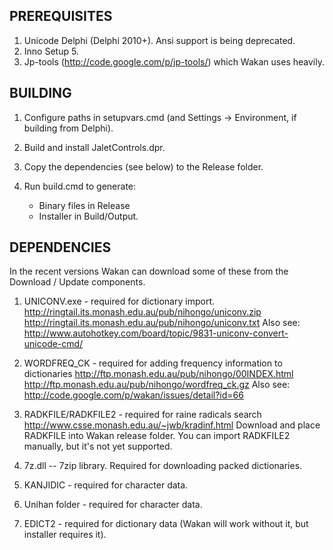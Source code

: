 ## PREREQUISITES

1. Unicode Delphi (Delphi 2010+). Ansi support is being deprecated.
2. Inno Setup 5.
3. Jp-tools (http://code.google.com/p/jp-tools/) which Wakan uses heavily.


## BUILDING

1. Configure paths in setupvars.cmd (and Settings -> Environment, if building from Delphi).
2. Build and install JaletControls.dpr.
3. Copy the dependencies (see below) to the Release folder.
4. Run build.cmd to generate:

    * Binary files in Release
    * Installer in Build/Output.


## DEPENDENCIES

In the recent versions Wakan can download some of these from the Download / Update components.

1. UNICONV.exe - required for dictionary import.
http://ringtail.its.monash.edu.au/pub/nihongo/uniconv.zip
http://ringtail.its.monash.edu.au/pub/nihongo/uniconv.txt
Also see: http://www.autohotkey.com/board/topic/9831-uniconv-convert-unicode-cmd/

2. WORDFREQ_CK - required for adding frequency information to dictionaries
http://ftp.monash.edu.au/pub/nihongo/00INDEX.html
http://ftp.monash.edu.au/pub/nihongo/wordfreq_ck.gz
Also see: http://code.google.com/p/wakan/issues/detail?id=66

3. RADKFILE/RADKFILE2 - required for raine radicals search
http://www.csse.monash.edu.au/~jwb/kradinf.html
Download and place RADKFILE into Wakan release folder. You can import RADKFILE2 manually, but it's not yet supported.

4. 7z.dll -- 7zip library. Required for downloading packed dictionaries.

5. KANJIDIC - required for character data.

6. Unihan folder - required for character data.

7. EDICT2 - required for dictionary data (Wakan will work without it, but installer requires it).
